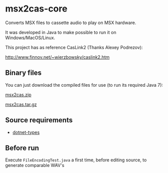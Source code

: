 # msx2cas-core
Converts MSX files to cassette audio to play on MSX hardware.

It was developed in Java to make possible to run it on Windows/MacOS/Linux.

This project has as reference CasLink2 (Thanks Alexey Podrezov):

http://www.finnov.net/~wierzbowsky/caslink2.htm

## Binary files

You can just download the compiled files for use (to run its required Java 7):

[msx2cas.zip](msx2cas.zip)

[msx2cas.tar.gz](msx2cas.tar.gz)

## Source requirements

- [dotnet-types](https://github.com/rfocosi/dotnet-types)

## Before run

Execute `FileEncodingTest.java` a first time, before editing source, to generate comparable WAV's

